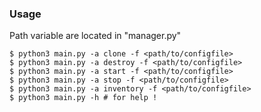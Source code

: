 ### Usage

Path variable are located in "manager.py"

```
$ python3 main.py -a clone -f <path/to/configfile>
$ python3 main.py -a destroy -f <path/to/configfile>
$ python3 main.py -a start -f <path/to/configfile>
$ python3 main.py -a stop -f <path/to/configfile>
$ python3 main.py -a inventory -f <path/to/configfile>
$ python3 main.py -h # for help !
```


